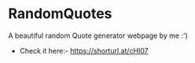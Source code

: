 # RandomQuotes
A beautiful random Quote generator webpage by me :')

* Check it here:-
https://shorturl.at/cHI07
